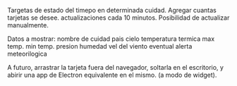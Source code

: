 Targetas de estado del timepo en determinada cuidad.
Agregar cuantas tarjetas se desee.
actualizaciones cada 10 minutos.
Posibilidad de actualizar manualmente.

Datos a mostrar:
    nombre de cuidad
    pais
    cielo
    temperatura termica
    max temp.
    min temp.
    presion
    humedad
    vel del viento
    eventual alerta meteorilogica

A futuro, arrastrar la tarjeta fuera del navegador, soltarla
en el escritorio, y abirir una app de Electron equivalente en
el mismo. (a modo de widget).